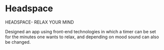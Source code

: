 # Headspace
HEADSPACE- RELAX YOUR MIND

Designed an app using front-end technologies in which a timer can be set for the minutes one wants to relax, and depending on mood sound can also be changed.

